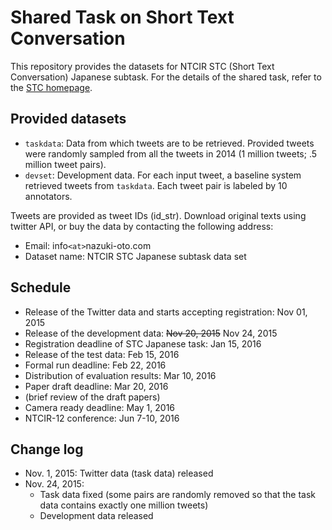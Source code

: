 # Shared Task on Short Text Conversation

This repository provides the datasets for NTCIR STC (Short Text Conversation)
Japanese subtask.  For the details of the shared task, refer to the
[STC homepage](http://ntcir12.noahlab.com.hk/stc.htm).

## Provided datasets

- `taskdata`: Data from which tweets are to be retrieved. 
  Provided tweets were randomly sampled from all the tweets in 2014
  (1 million tweets; .5 million tweet pairs).
- `devset`: Development data.  For each input tweet, a baseline system
  retrieved tweets from `taskdata`.  Each tweet pair is labeled by 10
  annotators.

Tweets are provided as tweet IDs (id_str).  Download original texts
using twitter API, or buy the data by contacting the following
address:

* Email: info`<at>`nazuki-oto.com
* Dataset name: NTCIR STC Japanese subtask data set

## Schedule

* Release of the Twitter data and starts accepting registration: Nov 01, 2015
* Release of the development data: ~~Nov 20, 2015~~ Nov 24, 2015
* Registration deadline of STC Japanese task: Jan 15, 2016
* Release of the test data: Feb 15, 2016
* Formal run deadline: Feb 22, 2016
* Distribution of evaluation results: Mar 10, 2016
* Paper draft deadline: Mar 20, 2016
* (brief review of the draft papers)
* Camera ready deadline: May 1, 2016
* NTCIR-12 conference: Jun 7-10, 2016

## Change log

* Nov. 1, 2015: Twitter data (task data) released
* Nov. 24, 2015:
  * Task data fixed (some pairs are randomly removed so that the task data
    contains exactly one million tweets)
  * Development data released


